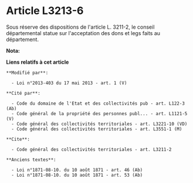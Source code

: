 # Article L3213-6

Sous réserve des dispositions de l'article L. 3211-2, le conseil départemental  statue sur l'acceptation des dons et legs
faits au département.

**Nota:**



**Liens relatifs à cet article**

	**Modifié par**:

	  - Loi n°2013-403 du 17 mai 2013 - art. 1 (V)

	**Cité par**:

	  - Code du domaine de l'Etat et des collectivités pub - art. L122-3 (Ab)
	  - Code général de la propriété des personnes publ... - art. L1121-5 (V)
	  - Code général des collectivités territoriales - art. L3221-10 (VD)
	  - Code général des collectivités territoriales - art. L3551-1 (M)

	**Cite**:

	  - Code général des collectivités territoriales - art. L3211-2

	**Anciens textes**:

	  - Loi n°1871-08-10. du 10 août 1871 - art. 46 (Ab)
	  - Loi n°1871-08-10. du 10 août 1871 - art. 53 (Ab)
